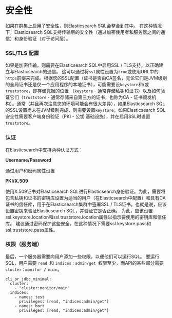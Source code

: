 # 安全性

如果在群集上启用了安全性，则Elasticsearch SQL会整合到其中。 在这种情况下，Elasticsearch SQL支持传输层的安全性（通过加密使用者和服务器之间的通信）和身份验证（对于访问层）。

### SSL/TLS 配置

如果是加密传输，则需要在Elasticsearch SQL中启用SSL / TLS支持，以正确建立与Elasticsearch的通信。 这可以通过将`ssl`属性设置为`true`或使用URL中的`https`前缀来完成。根据您的SSL配置（证书是否由CA签名，无论它们是JVM级别的全局证书还是仅一个应用程序的本地证书），可能需要设`keystore`和/或`truststore`，即存储凭据的位置 （`keystore` - 通常存储私钥和证书）以及如何验证它们（`truststore` - 通常存储来自第三方的证书，也称为CA - 证书颁发机构）。通常（并且再次注意您的环境可能会有很大差异），如果Elasticsearch SQL的SSL设置尚未在JVM级别完成，则需要设置`keystore`，如果Elasticsearch SQL安全性需要客户端身份验证（PKI - 公钥 基础设施），并在启用SSL时设置`truststore`。

### 认证

在Elasticsearch中支持两种认证方式：

**Username/Password**

通过用户和密码属性设置

**PKI/X.509**

使用X.509证书对Elasticsearch SQL进行Elasticsearch身份验证。为此，需要将包含私钥和证书的密钥库设置为适当的用户（在Elasticsearch中配置）和具有CA证书的信任库，用于在Elasticsearch集群中签署SSL / TLS证书。也就是说，应该设置密钥来验证Elasticsearch SQL，并验证它是否正确。 为此，应该设置ssl.keystore.location和ssl.truststore.location属性以指示要使用的密钥库和信任库。 建议通过密码保护这些安全，在这种情况下需要ssl.keystore.pass和ssl.truststore.pass属性。

### 权限（服务端）

最后，一个服务器需要向用户添加一些权限，以便他们可以运行SQL。 要运行SQL，用户需要 `read `和 `indices：admin/get `权限至少，而API的某些部分需要 `cluster：monitor / main`。

```
cli_or_jdbc_minimal:
  cluster:
    - "cluster:monitor/main"
  indices:
    - names: test
      privileges: [read, "indices:admin/get"]
    - names: bort
      privileges: [read, "indices:admin/get"]
```



